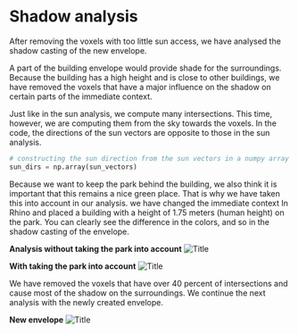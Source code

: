 # Shadow analysis 

After removing the voxels with too little sun access, we have analysed the shadow casting of the new envelope. 

A part of the building envelope would provide shade for the surroundings. Because the building has a high height and is close to other buildings, we have removed the voxels that have a major influence on the shadow on certain parts of the immediate context.

Just like in the sun analysis, we compute many intersections. This time, however, we are computing them from the sky towards the voxels. In the code, the directions of the sun vectors are opposite to those in the sun analysis.

``` python
# constructing the sun direction from the sun vectors in a numpy array
sun_dirs = np.array(sun_vectors)

```

Because we want to keep the park behind the building, we also think it is important that this remains a nice green place. That is why we have taken this into account in our analysis. we have changed the immediate context In Rhino and placed a building with a height of 1.75 meters (human height) on the park. You can clearly see the difference in the colors, and so in the shadow casting of the envelope. 

**Analysis without taking the park into account**
![Title](../img/shadow_no_park.jpg)

**With taking the park into account**
![Title](../img/shadow1.jpg)

We have removed the voxels that have over 40 percent of intersections and cause most of the shadow on the surroundings. We continue the next analysis with the newly created envelope.

**New envelope**
![Title](../img/shadow2.jpg)